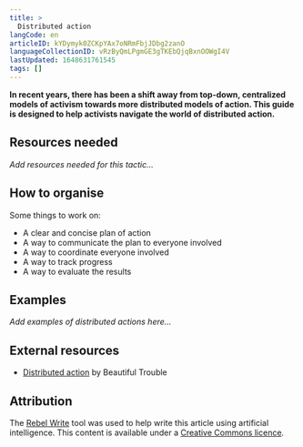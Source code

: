 ```yaml
---
title: >
  Distributed action
langCode: en
articleID: kYDymyk0ZCKpYAx7oNRmFbjJDbg2zanO
languageCollectionID: vRzByQmLPgmGE3gTKEbQjqBxnOOWgI4V
lastUpdated: 1648631761545
tags: []
---
```


**In recent years, there has been a shift away from top-down, centralized models of activism towards more distributed models of action. This guide is designed to help activists navigate the world of distributed action.**

## Resources needed

_Add resources needed for this tactic…_

## How to organise

Some things to work on:

-   A clear and concise plan of action
-   A way to communicate the plan to everyone involved
-   A way to coordinate everyone involved
-   A way to track progress
-   A way to evaluate the results

## Examples

_Add examples of distributed actions here…_

## External resources

-   [Distributed action](https://beautifultrouble.org/toolbox/tool/distributed-action/) by Beautiful Trouble

## Attribution

The [Rebel Write](https://write.rebel.tools/) tool was used to help write this article using artificial intelligence. This content is available under a [Creative Commons licence](https://creativecommons.org/licenses/by-nc-sa/4.0/).
